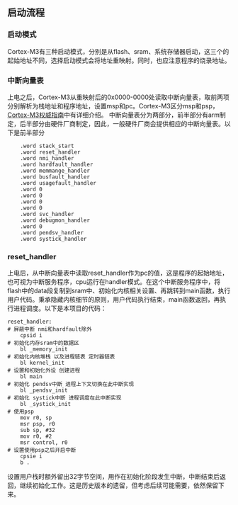 ## 启动流程
### 启动模式
Cortex-M3有三种启动模式，分别是从flash、sram、系统存储器启动，这三个的起始地址不同，选择启动模式会将地址重映射。同时，也应注意程序的烧录地址。

### 中断向量表
上电之后，Cortex-M3从重映射后的0x0000-0000处读取中断向量表，取前两项分别解析为栈地址和程序地址，设置msp和pc。Cortex-M3区分msp和psp，[Cortex-M3权威指南](https://github.com/lisider/my_book/blob/master/Architecture/arm/armv7-cortex-M/M3/Cortex-M3%E6%9D%83%E5%A8%81%E6%8C%87%E5%8D%97.pdf)中有详细介绍。
中断向量表分为两部分，前半部分有arm制定，后半部分由硬件厂商制定，因此，一般硬件厂商会提供相应的中断向量表。以下是前半部分
```
    .word stack_start
    .word reset_handler
    .word nmi_handler
    .word hardfault_handler
    .word memmange_handler
    .word busfault_handler
    .word usagefault_handler
    .word 0
    .word 0
    .word 0
    .word 0
    .word svc_handler
    .word debugmon_handler
    .word 0
    .word pendsv_handler
    .word systick_handler
```

### reset_handler
上电后，从中断向量表中读取reset_handler作为pc的值，这是程序的起始地址，也可视为中断服务程序，cpu运行在handler模式。在这个中断服务程序中，将flash中的data段复制到sram中、初始化内核相关设置、再跳转到main函数，执行用户代码。秉承隐藏内核细节的原则，用户代码执行结束，main函数返回，再执行进程调度。以下是本项目的代码：
```
reset_handler:
# 屏蔽中断 nmi和hardfault除外
    cpsid i
# 初始化内存sram中的数据区
    bl _memory_init
# 初始化内核堆栈 以及进程链表 定时器链表
    bl kernel_init
# 设置和初始化外设 创建进程
    bl main
# 初始化 pendsv中断 进程上下文切换在此中断实现
    bl _pendsv_init
# 初始化 systick中断 进程调度在此中断实现 
    bl _systick_init
# 使用psp 
    mov r0, sp
    msr psp, r0
    sub sp, #32
    mov r0, #2
    msr control, r0
# 设置使用psp之后开启中断
    cpsie i
    b .
```
设置用户栈时额外留出32字节空间，用作在初始化阶段发生中断，中断结束后返回，继续初始化工作。这是历史版本的遗留，但考虑后续可能需要，依然保留下来。
